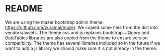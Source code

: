 # README

We are using the mazer bootstrap admin theme: https://github.com/zuramai/mazer. We copied some files from the dist into vendors/assets. The theme css and js replaces bootstrap. JQuery and DataTables libraries are also copied from the theme to ensure version compatibility. The theme has several libraries included so in the future if we want to add a js library we should make sure it is not already in the theme. 
